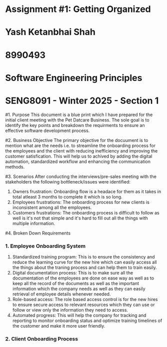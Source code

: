 # Assignment #1: Getting Organized

# Yash Ketanbhai Shah
# 8990493
# Software Engineering Principles
# SENG8091 - Winter 2025 - Section 1

#1. Purpose
This document is a blue print which I have prepared for the initial client meeting with the Pet Datcare Business. The sole goal is to identify the key points and breakdown the requirments to ensure an effective software development process.

#2. Business Objective
The primary objective for the docuument is to mention what are the needs i.e. to streamline the onboarding process for the employees and the client with reducing inefficiency and improving the customer satisfication. This will help us to achived by adding the digital automation, standardized workflow and enhancing the communication methods.

#3. Scenarios
After conducting the interviews/pre-sales meeting with the stakeholders the following bottleneck/issues were identified:
1. Owners frustration: Onboarding flow is a headace for them as it takes in total atleast 3 months to complete it which is so long.
2. Employees frustrations: The onboarding process for new clients is inconsistent among all the employees.
3. Customers frustrations: The onboarding process is difficult to follow as well is it's not that simple and it's hard to fill out all the things with multiple information.

#4. Broken Down Requirements
### 1. Employee Onboarding System
1. Standardized training program: This is to ensure the consistency and reduce the learning curve for the new hire which can easily access all the things about the traning process and can help them to train easily.
2. Digital documentation process: This is to make sure all the documentation of the employees are done on ease way as well as to keep all the record of the documents as well as the important information which the company needs as well as they can easily retrieval of employee details whenever  needed.
3. Role-based access: The role based access control is for the new hires to ensure secure access to relevant resources which they can use or follow or view only the information they need to access.
4. Automated progress: This will help the company for tracking and reporting to monitor onboarding status and optimize training timelines of the customer and make it more user friendly.


### 2. Client Onboarding Process

